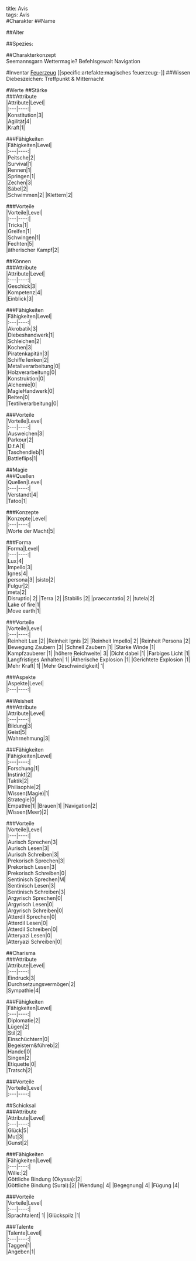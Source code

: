 title: Avis  
tags: Avis  
#Charakter##Name##Alter##Spezies:  ##Charakterkonzept  Seemannsgarn Wettermagie?  Befehlsgewalt Navigation  #Inventar[Feuerzeug](artefakte#magisches-feuerzeug)[[specific:artefakte:magisches feuerzeug:-]]##WissenDiebeszeichen: Treffpunkt & Mitternacht #Werte##Stärke  ###Attribute  |Attribute|Level|  |:---|----:|  |Konstitution|3|  |Agilität|4|  |Kraft|1|    ###Fähigkeiten  |Fähigkeiten|Level|  |:---|----:|  |Peitsche|2|  |Survival|1|  |Rennen|1|  |Springen|1|  |Zechen|3|  |Säbel|2|  |Schwimmen|2||Klettern|2|  ###Vorteile  |Vorteile|Level|  |:---|----:|  |Tricks|1|  |Greifen|1|  |Schwingen|1|  |Fechten|5|  |ätherischer Kampf|2|      ##Können  ###Attribute  |Attribute|Level|  |:---|----:|  |Geschick|3|  |Kompetenz|4|  |Einblick|3|      ###Fähigkeiten  |Fähigkeiten|Level|  |:---|----:|  |Akrobatik|3|  |Diebeshandwerk|1|  |Schleichen|2|  |Kochen|3|  |Piratenkapitän|3|   |Schiffe lenken|2|  |Metallverarbeitung|0|  |Holzverarbeitung|0|  |Konstruktion|0|  |Alchemie|0|  |MagieHandwerk|0|  |Reiten|0|  |Textilverarbeitung|0|    ###Vorteile  |Vorteile|Level|  |:---|----:|  |Ausweichen|3|  |Parkour|2|  |D.f.A|1|  |Taschendieb|1|  |Battleflips|1|  ##Magie  ###Quellen  |Quellen|Level|  |:---|----:|  |Verstandt|4|  |Tatoo|1|    ###Konzepte  |Konzepte|Level|  |:---|----:|  |Worte der Macht|5|    ###Forma  |Forma|Level|  |:---|----:|  |Lux|4|  |Impello|3|  |Ignes|4|  |persona|3| |sisto|2|  |Fulgur|2|  |meta|2|  |Disruptio|	2||Terra 	|2||Stabilis	|2||praecantatio|	2| |tutela|2|   |Lake of fire|1|  |Move earth|1|    ###Vorteile  |Vorteile|Level|  |:---|----:|  |Reinheit Lux	|2||Reinheit Ignis	|2||Reinheit Impello| 	2||Reinheit Persona	|2||Bewegung Zaubern	|3||Schnell Zaubern	|1||Starke Winde	|1||Kampfzauberer	|1||höhere Reichweite|	3||Dicht dabei 	|1||Farbiges Licht	|1||Langfristiges Anhalten| 	1||Ätherische Explosion 	|1||Gerichtete Explosion 	|1||Mehr Kraft| 	1||Mehr Geschwindigkeit| 	1|  ###Aspekte  |Aspekte|Level|  |:---|----:|     ##Weisheit  ###Attribute  |Attribute|Level|  |:---|----:|  |Bildung|3|  |Geist|5|  |Wahrnehmung|3|    ###Fähigkeiten  |Fähigkeiten|Level|  |:---|----:|  |Forschung|1|  |Instinkt|2|  |Taktik|2|  |Philisophie|2|  |Wissen(Magie)|1|  |Strategie|0|  |Empathie|1| |Brauen|1| |Navigation|2|  |Wissen(Meer)|2|    ###Vorteile  |Vorteile|Level|  |:---|----:|  |Aurisch Sprechen|3|  |Aurisch Lesen|3|  |Aurisch Schreiben|3|  |Prekorisch Sprechen|3|  |Prekorisch Lesen|3|  |Prekorisch Schreiben|0|  |Sentinisch Sprechen|M|  |Sentinisch Lesen|3|  |Sentinisch Schreiben|3|  |Argyrisch Sprechen|0|  |Argyrisch Lesen|0|  |Argyrisch Schreiben|0|  |Atterdil Sprechen|0|  |Atterdil Lesen|0|  |Atterdil Schreiben|0|  |Atteryazi Lesen|0|  |Atteryazi Schreiben|0|     ##Charisma  ###Attribute  |Attribute|Level|  |:---|----:|  |Eindruck|3|  |Durchsetzungsvermögen|2|  |Sympathie|4|    ###Fähigkeiten  |Fähigkeiten|Level|  |:---|----:|  |Diplomatie|2|  |Lügen|2|  |Stil|2|  |Einschüchtern|0|  |Begeistern&führeb|2|  |Handel|0|  |Singen|2|  |Etiquette|0|  |Tratsch|2|    ###Vorteile  |Vorteile|Level|  |:---|----:|    ##Schicksal  ###Attribute  |Attribute|Level|  |:---|----:|  |Glück|5|  |Mut|3|  |Gunst|2|    ###Fähigkeiten  |Fähigkeiten|Level|  |:---|----:|  |Wille:|2|  |Göttliche Bindung (Okyssa):|2|  |Göttliche Bindung (Sural):|2| |Wendung| 	4||Begegnung| 	4||Fügung 	|4| ###Vorteile  |Vorteile|Level|  |:---|----:|  |Sprachtalent|	1||Glückspilz	|1|  ###Talente  |Talente|Level|  |:---|----:|  |Taggen|1|  |Angeben|1|    